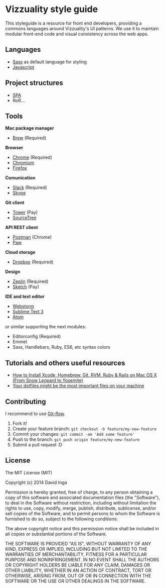 # Vizzuality style guide

This styleguide is a resource for front end developers, providing a commons languages around Vizzuality's UI patterns. We use it to maintain modular front-end code and visual consistency across the web apps.

## Languages

* [Sass](styles/) as default language for styling
* [Javascript](javascript/)

## Project structures
* [SPA](project_structures/SPA.md)
* RoR...


## Tools

**Mac package manager**

* [Brew](http://brew.sh/) (Required)

**Browser**

* [Chrome](https://www.google.com/chrome/) (Required)
* [Chromium](https://download-chromium.appspot.com/)
* [Firefox](https://www.mozilla.org/en-US/firefox/new/)

**Comunication**

* [Slack](https://slack.com/) (Required)
* [Skype](http://www.skype.com/en/)

**Git client**

* [Tower](http://www.git-tower.com/) (Pay)
* [SourceTree](https://www.sourcetreeapp.com/)

**API REST client**

* [Postman](https://www.getpostman.com/) (Chrome)
* [Paw](https://luckymarmot.com/paw)

**Cloud storage**

* [Dropbox](https://www.dropbox.com/en/) (Required)

**Design**

* [Zeplin](https://zeplin.io/) (Required)
* [Sketch](http://bohemiancoding.com/sketch/) (Pay)

**IDE and text editor**

* [Webstorm](https://www.jetbrains.com/webstorm/)
* [Sublime Text 3](http://www.sublimetext.com/3)
* [Atom](https://atom.io/)

or similar supporting the next modules:

* Editorconfig (Required)
* Emmet
* Sass, Handlebars, Ruby, ES6, etc syntax colors

## Tutorials and others useful resources

* [How to Install Xcode, Homebrew, Git, RVM, Ruby & Rails on Mac OS X (From Snow Leopard to Yosemite)](http://www.moncefbelyamani.com/how-to-install-xcode-homebrew-git-rvm-ruby-on-mac/)
* [Your dotfiles might be the most important files on your machine](https://dotfiles.github.io/)

## Contributing

I recommend to use [Git-flow](https://github.com/nvie/gitflow).

1. Fork it!
2. Create your feature branch: `git checkout -b feature/my-new-feature`
3. Commit your changes: `git commit -am 'Add some feature'`
4. Push to the branch: `git push origin feature/my-new-feature`
5. Submit a pull request :D

## License

The MIT License (MIT)

Copyright (c) 2014 David Inga

Permission is hereby granted, free of charge, to any person obtaining a copy
of this software and associated documentation files (the "Software"), to deal
in the Software without restriction, including without limitation the rights
to use, copy, modify, merge, publish, distribute, sublicense, and/or sell
copies of the Software, and to permit persons to whom the Software is
furnished to do so, subject to the following conditions:

The above copyright notice and this permission notice shall be included in all
copies or substantial portions of the Software.

THE SOFTWARE IS PROVIDED "AS IS", WITHOUT WARRANTY OF ANY KIND, EXPRESS OR
IMPLIED, INCLUDING BUT NOT LIMITED TO THE WARRANTIES OF MERCHANTABILITY,
FITNESS FOR A PARTICULAR PURPOSE AND NONINFRINGEMENT. IN NO EVENT SHALL THE
AUTHORS OR COPYRIGHT HOLDERS BE LIABLE FOR ANY CLAIM, DAMAGES OR OTHER
LIABILITY, WHETHER IN AN ACTION OF CONTRACT, TORT OR OTHERWISE, ARISING FROM,
OUT OF OR IN CONNECTION WITH THE SOFTWARE OR THE USE OR OTHER DEALINGS IN THE
SOFTWARE.
